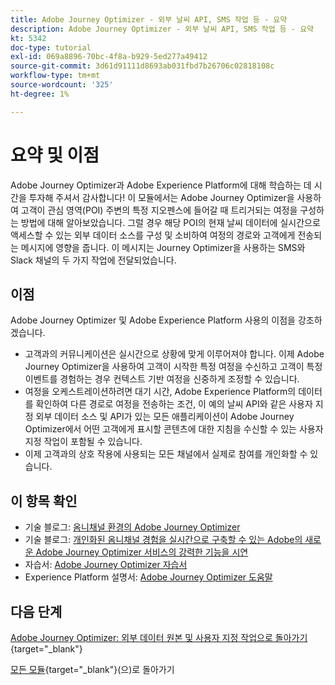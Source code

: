 ```yaml
---
title: Adobe Journey Optimizer - 외부 날씨 API, SMS 작업 등 - 요약
description: Adobe Journey Optimizer - 외부 날씨 API, SMS 작업 등 - 요약
kt: 5342
doc-type: tutorial
exl-id: 069a8896-70bc-4f8a-b929-5ed277a49412
source-git-commit: 3d61d91111d8693ab031fbd7b26706c02818108c
workflow-type: tm+mt
source-wordcount: '325'
ht-degree: 1%

---
```


# 요약 및 이점

Adobe Journey Optimizer과 Adobe Experience Platform에 대해 학습하는 데 시간을 투자해 주셔서 감사합니다!
이 모듈에서는 Adobe Journey Optimizer을 사용하여 고객이 관심 영역(POI) 주변의 특정 지오펜스에 들어갈 때 트리거되는 여정을 구성하는 방법에 대해 알아보았습니다. 그럴 경우 해당 POI의 현재 날씨 데이터에 실시간으로 액세스할 수 있는 외부 데이터 소스를 구성 및 소비하여 여정의 경로와 고객에게 전송되는 메시지에 영향을 줍니다. 이 메시지는 Journey Optimizer을 사용하는 SMS와 Slack 채널의 두 가지 작업에 전달되었습니다.

## 이점

Adobe Journey Optimizer 및 Adobe Experience Platform 사용의 이점을 강조하겠습니다.

- 고객과의 커뮤니케이션은 실시간으로 상황에 맞게 이루어져야 합니다. 이제 Adobe Journey Optimizer을 사용하여 고객이 시작한 특정 여정을 수신하고 고객이 특정 이벤트를 경험하는 경우 컨텍스트 기반 여정을 신중하게 조정할 수 있습니다.
- 여정을 오케스트레이션하려면 대기 시간, Adobe Experience Platform의 데이터를 확인하여 다른 경로로 여정을 전송하는 조건, 이 예의 날씨 API와 같은 사용자 지정 외부 데이터 소스 및 API가 있는 모든 애플리케이션이 Adobe Journey Optimizer에서 어떤 고객에게 표시할 콘텐츠에 대한 지침을 수신할 수 있는 사용자 지정 작업이 포함될 수 있습니다.
- 이제 고객과의 상호 작용에 사용되는 모든 채널에서 실제로 참여를 개인화할 수 있습니다.

## 이 항목 확인

- 기술 블로그: [옴니채널 환경의 Adobe Journey Optimizer](https://medium.com/adobetech/journey-orchestration-in-an-omnichannel-world-3a2d32d556d9)
- 기술 블로그: [개인화된 옴니채널 경험을 실시간으로 구축할 수 있는 Adobe의 새로운 Adobe Journey Optimizer 서비스의 강력한 기능을 시연](https://medium.com/adobetech/demonstrating-the-power-of-adobes-new-journey-orchestration-service-to-build-personalized-aa60d88cd34)
- 자습서: [Adobe Journey Optimizer 자습서](https://experienceleague.adobe.com/docs/journey-orchestration-learn/tutorials/understanding-journey-orchestration.html?lang=ko-KR)
- Experience Platform 설명서: [Adobe Journey Optimizer 도움말](https://experienceleague.adobe.com/docs/journeys/using/journey-orchestration-home.html?lang=ko-KR)

## 다음 단계

[Adobe Journey Optimizer: 외부 데이터 원본 및 사용자 지정 작업으로 돌아가기](journey-orchestration-external-weather-api-sms.md){target="_blank"}

[모든 모듈](./../../../../overview.md){target="_blank"}(으)로 돌아가기
